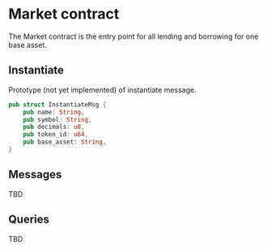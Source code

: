 # Market contract

The Market contract is the entry point for all lending and borrowing for one base asset.

## Instantiate

Prototype (not yet implemented) of instantiate message.
```rust
pub struct InstantiateMsg {
    pub name: String,
    pub symbol: String,
    pub decimals: u8,
    pub token_id: u64,
    pub base_asset: String,
}
```

## Messages

TBD

## Queries

TBD
